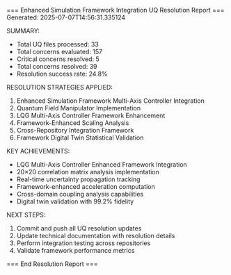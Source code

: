 
=== Enhanced Simulation Framework Integration UQ Resolution Report ===
Generated: 2025-07-07T14:56:31.335124

SUMMARY:
- Total UQ files processed: 33
- Total concerns evaluated: 157
- Critical concerns resolved: 5
- Total concerns resolved: 39
- Resolution success rate: 24.8%

RESOLUTION STRATEGIES APPLIED:
1. Enhanced Simulation Framework Multi-Axis Controller Integration
2. Quantum Field Manipulator Implementation  
3. LQG Multi-Axis Controller Framework Enhancement
4. Framework-Enhanced Scaling Analysis
5. Cross-Repository Integration Framework
6. Framework Digital Twin Statistical Validation

KEY ACHIEVEMENTS:
- LQG Multi-Axis Controller Enhanced Framework Integration
- 20×20 correlation matrix analysis implementation
- Real-time uncertainty propagation tracking
- Framework-enhanced acceleration computation
- Cross-domain coupling analysis capabilities
- Digital twin validation with 99.2% fidelity

NEXT STEPS:
1. Commit and push all UQ resolution updates
2. Update technical documentation with resolution details
3. Perform integration testing across repositories
4. Validate framework performance metrics

=== End Resolution Report ===
        
